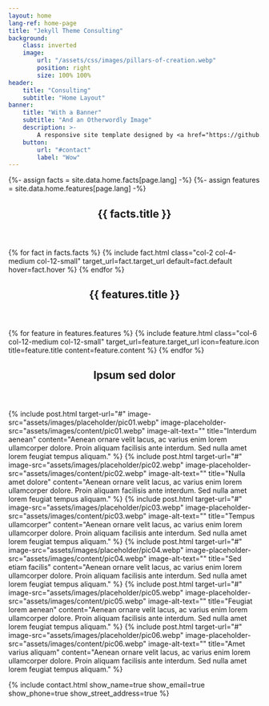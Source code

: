 ```yaml
---
layout: home
lang-ref: home-page
title: "Jekyll Theme Consulting"
background:
    class: inverted
    image:
        url: "/assets/css/images/pillars-of-creation.webp"
        position: right
        size: 100% 100%
header:
    title: "Consulting"
    subtitle: "Home Layout"
banner:
    title: "With a Banner"
    subtitle: "And an Otherwordly Image"
    description: >-
        A responsive site template designed by <a href="https://github.com/apehex">ApeHex</a>
    button:
        url: "#contact"
        label: "Wow"
---
```

{%- assign facts = site.data.home.facts[page.lang] -%}
{%- assign features = site.data.home.features[page.lang] -%}
<!-- Section -->
<section id="{{ facts.id }}">
    <header class="major">
        <h2>{{ facts.title }}</h2>
    </header>
    <div class="facts row">
        {% for fact in facts.facts %}
            {% include fact.html class="col-2 col-4-medium col-12-small" target_url=fact.target_url default=fact.default hover=fact.hover %}
        {% endfor %}
    </div>
</section>

<!-- Section -->
<section id="{{ features.id }}" class="inverted">
    <header class="major">
        <h2>{{ features.title }}</h2>
    </header>
    <div class="features row gtr-100">
        {% for feature in features.features %}
            {% include feature.html class="col-6 col-12-medium col-12-small" target_url=feature.target_url icon=feature.icon title=feature.title content=feature.content %}
        {% endfor %}
    </div>
</section>

<!-- Section -->
<section>
    <header class="major">
        <h2>Ipsum sed dolor</h2>
    </header>
    <div class="posts">
        {% include post.html target-url="#" image-src="assets/images/placeholder/pic01.webp" image-placeholder-src="assets/images/content/pic01.webp" image-alt-text="" title="Interdum aenean" content="Aenean ornare velit lacus, ac varius enim lorem ullamcorper dolore. Proin aliquam facilisis ante interdum. Sed nulla amet lorem feugiat tempus aliquam." %}
        {% include post.html target-url="#" image-src="assets/images/placeholder/pic02.webp" image-placeholder-src="assets/images/content/pic02.webp" image-alt-text="" title="Nulla amet dolore" content="Aenean ornare velit lacus, ac varius enim lorem ullamcorper dolore. Proin aliquam facilisis ante interdum. Sed nulla amet lorem feugiat tempus aliquam." %}
        {% include post.html target-url="#" image-src="assets/images/placeholder/pic03.webp" image-placeholder-src="assets/images/content/pic03.webp" image-alt-text="" title="Tempus ullamcorper" content="Aenean ornare velit lacus, ac varius enim lorem ullamcorper dolore. Proin aliquam facilisis ante interdum. Sed nulla amet lorem feugiat tempus aliquam." %}
        {% include post.html target-url="#" image-src="assets/images/placeholder/pic04.webp" image-placeholder-src="assets/images/content/pic04.webp" image-alt-text="" title="Sed etiam facilis" content="Aenean ornare velit lacus, ac varius enim lorem ullamcorper dolore. Proin aliquam facilisis ante interdum. Sed nulla amet lorem feugiat tempus aliquam." %}
        {% include post.html target-url="#" image-src="assets/images/placeholder/pic05.webp" image-placeholder-src="assets/images/content/pic05.webp" image-alt-text="" title="Feugiat lorem aenean" content="Aenean ornare velit lacus, ac varius enim lorem ullamcorper dolore. Proin aliquam facilisis ante interdum. Sed nulla amet lorem feugiat tempus aliquam." %}
        {% include post.html target-url="#" image-src="assets/images/placeholder/pic06.webp" image-placeholder-src="assets/images/content/pic06.webp" image-alt-text="" title="Amet varius aliquam" content="Aenean ornare velit lacus, ac varius enim lorem ullamcorper dolore. Proin aliquam facilisis ante interdum. Sed nulla amet lorem feugiat tempus aliquam." %}
    </div>
</section>

{% include contact.html show_name=true show_email=true show_phone=true show_street_address=true %}
